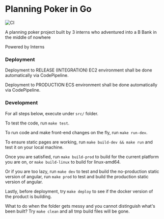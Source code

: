# Planning Poker in Go 

![CI](https://github.com/magetron/planning-poker-go/workflows/CI/badge.svg)

A planning poker project built by 3 interns who adventured into a B Bank in the middle of nowhere

Powered by Interns

### Deployment

Deployment to RELEASE (INTEGRATION) EC2 environment shall be done automatically via CodePipeline.

Deployment to PRODUCTION ECS environment shall be done automatically via CodePipeline.

### Development

For all steps below, execute under `src/` folder.

To test the code, run `make test`.

To run code and make front-end changes on the fly, run `make run-dev`.

To ensure static pages are working, run `make build-dev && make run` and test it on your local machine.

Once you are satisfied, run `make build-prod` to build for the current platform you are on, or `make build-linux` to build for linux-amd64.

Or if you are too lazy, run `make dev` to test and build the no-production static version of angular, run `make prod` to test and build the production static version of angular. 

Lastly, before deployment, try `make deploy` to see if the docker version of the product is building.

What to do when the folder gets messy and you cannot distinguish what's been built? Try `make clean` and all tmp build files will be gone. 

